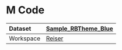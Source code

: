 



# M Code

|Dataset|[Sample_RBTheme_Blue](./../Sample_RBTheme_Blue.md)|
| :--- | :--- |
|Workspace|[Reiser](../../Workspaces/Reiser.md)|
